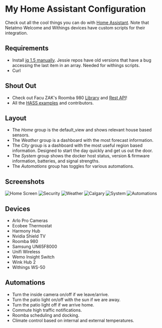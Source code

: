 # My Home Assistant Configuration
Check out all the cool things you can do with [Home Assistant](https://home-assistant.io/). Note that Netatmo Welcome and Withings devices have custom scripts for their integration.

## Requirements
- Install [jq 1.5 manually](https://stedolan.github.io/jq/download/). Jessie repos have old versions that have a bug accessing the last item in an array. Needed for withings scripts.
- Curl

## Shout Out
- Check out Facu ZAK's Roomba 980 [Library](https://github.com/koalazak/dorita980) and [Rest API](https://github.com/koalazak/rest980)!
- All the [HASS examples](https://home-assistant.io/cookbook/) and contributors.

## Layout
- The *Home* group is the default_view and shows relevant house based sensors.
- The *Weather* group is a dashboard with the most forecast information.
- The *City* group is a dashboard with the most useful region based information. Designed to start the day quickly and get us out the door.
- The *System* group shows the docker host status, version & firmware information, batteries, and signal strengths.
- The *Automations* group has toggles for various automations.

## Screenshots
![Home Screen](https://www.dropbox.com/s/xlvqcir6aca3zv0/home.png?raw=1)
![Security](https://www.dropbox.com/s/uh25niflfb2dcgt/security.PNG?raw=1)
![Weather](https://www.dropbox.com/s/y0ywfv9fs6z5m6j/weather.PNG?raw=1)
![Calgary](https://www.dropbox.com/s/ng2ejh96jn8g52k/calgary.PNG?raw=1)
![System](https://www.dropbox.com/s/qx3ibaoaw93pvze/debug.PNG?raw=1)
![Automations](https://www.dropbox.com/s/ks0phkdk0q33xdx/automation.PNG?raw=1)

## Devices
- Arlo Pro Cameras
- Ecobee Thermostat
- Harmony Hub
- Nvidia Shield TV
- Roomba 980
- Samsung UN65F8000
- Unifi Wireless
- Wemo Insight Switch
- Wink Hub 2
- Withings WS-50

## Automations
- Turn the inside camera on/off if we leave/arrive.
- Turn the patio light on/off with the sun if we are away.
- Turn the patio light off if we arrive home.
- Commute high traffic notifications.
- Roomba scheduling and docking.
- Climate control based on internal and external temperatures.
